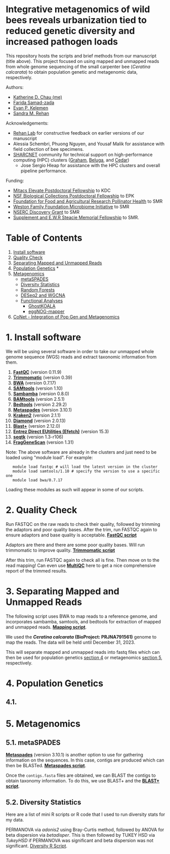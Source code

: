 # Integrative metagenomics of wild bees reveals urbanization tied to reduced genetic diversity and increased pathogen loads

This repository hosts the scripts and brief methods from our manuscript (title above). This project focused on using mapped and unmapped reads from whole genome sequencing of the small carpenter bee (_Ceratina calcarata_) to obtain population genetic and metagenomic data, respectively.

Authors:
* [Katherine D. Chau (me)](https://www.linkedin.com/in/balasink/)
* [Farida Samad-zada](https://www.linkedin.com/in/faridasamadzada/?originalSubdomain=ca)
* [Evan P. Kelemen](https://scholar.google.com/citations?user=eg7ziI8AAAAJ&hl=en)
* [Sandra M. Rehan](http://www.rehanlab.com/people.html)

Acknowledgements:
* [Rehan Lab](http://www.rehanlab.com/) for constructive feedback on earlier versions of our manuscript
* Alessia Schembri, Phuong Nguyen, and Yousaf Malik for assistance with field collection of bee specimens.
* [SHARCNET](https://www.sharcnet.ca/my/front/) community for technical support on high-performance computing (HPC) clusters ([Graham](https://docs.alliancecan.ca/wiki/Graham), [Beluga](https://docs.alliancecan.ca/wiki/B%C3%A9luga), and [Cedar](https://docs.alliancecan.ca/wiki/Cedar))
    * Jose Sergio Hleap for assistance with the HPC clusters and overall pipeline performance.

Funding:
* [Mitacs Elevate Postdoctoral Fellowship](https://www.mitacs.ca/en/programs/elevate) to KDC
* [NSF Biological Collections Postdoctoral Fellowship](https://www.nsf.gov/) to EPK
* [Foundation for Food and Agricultural Research Pollinator Health](https://foundationfar.org/programs/pollinator-health-fund/) to SMR
* [Weston Family Foundation Microbiome Initiative](https://westonfoundation.ca/weston-family-microbiome-initiative/) to SMR
* [NSERC Discovery Grant](https://www.nserc-crsng.gc.ca/professors-professeurs/grants-subs/dgigp-psigp_eng.asp) to SMR
* [Supplement and E.W.R Steacie Memorial Fellowship](https://www.nserc-crsng.gc.ca/prizes-prix/steacie-steacie/about-apropos_eng.asp) to SMR.

# Table of Contents
1. [Install software](#1-install-software)
2. [Quality Check](#2-quality-check)
3. [Separating Mapped and Unmapped Reads](#3-separating-mapped-and-unmapped-reads)
4. [Population Genetics](#4-population-genetics)
    *
5. [Metagenomics](#5-metagenomics)  
    * [metaSPADES](#51-metaspades)
    * [Diversity Statistics](#52-diversity-statistics)
    * [Random Forests](#53-random-forests)
    * [DESeq2 and WGCNA](#54-deseq2-and-wgcna)
    * [Functional Analyses](#55-functional-analyses)
        * [GhostKOALA](#551-ghostkoala)
        * [eggNOG-mapper](#552-eggnog-mapper)
6. [CoNet - Integration of Pop Gen and Metagenomics](#6-conet-integration-of-pop-gen-and-metagenomics)

# 1. Install software
We will be using several software in order to take our unmapped whole genome sequence (WGS) reads and extract taxonomic information from them.

1. [ __FastQC__](https://www.bioinformatics.babraham.ac.uk/projects/fastqc/) (version 0.11.9)
2. [__Trimmomatic__](http://www.usadellab.org/cms/?page=trimmomatic) (version 0.39)
3. [__BWA__](https://github.com/lh3/bwa) (version 0.7.17)
4. [__SAMtools__](http://www.htslib.org/) (version 1.10)
5. [__Sambamba__](https://lomereiter.github.io/sambamba/) (version 0.8.0)
6. [__BAMtools__](https://github.com/pezmaster31/bamtools) (version 2.5.1)
7. [__Bedtools__](https://bedtools.readthedocs.io/en/latest/) (version 2.29.2)
8. [__Metaspades__](https://cab.spbu.ru/software/meta-spades/) (version 3.10.1)
9. [__Kraken2__](https://ccb.jhu.edu/software/kraken2/) (version 2.1.1)
10. [__Diamond__](https://github.com/bbuchfink/diamond) (version 2.0.13)
11. [__Blast+__](https://blast.ncbi.nlm.nih.gov/Blast.cgi?CMD=Web&PAGE_TYPE=BlastDocs&DOC_TYPE=Download) (version 2.12.0)
12. [__Entrez Direct EUtilities (Efetch)__](https://www.ncbi.nlm.nih.gov/books/NBK179288/) (version 15.3)
13. [__seqtk__](https://github.com/lh3/seqtk) (version 1.3-r106)
14. [__FragGeneScan__](https://sourceforge.net/projects/fraggenescan/) (version 1.31)

Note: The above software are already in the clusters and just need to be loaded using "module load". For example:

```
   module load fastqc # will load the latest version in the cluster
   module load samtools/1.10 # specify the version to use a specific one
   module load bwa/0.7.17
```

Loading these modules as such will appear in some of our scripts.


# 2. Quality Check
Run FASTQC on the raw reads to check their quality, followed by trimming the adaptors and poor quality bases. After the trim, run FASTQC again to ensure adaptors and base quality is acceptable.
[__FastQC script__](https://github.com/kdbchau/Ceratina-calcarata-Metagenomics/blob/main/Scripts/fastqc.sh)

Adaptors are there and there are some poor quality bases. Will run trimmomatic to improve quality.
[__Trimmomatic script__](https://github.com/kdbchau/Ceratina-calcarata-Metagenomics/blob/main/Scripts/trimscript.sh)

After this trim, run FASTQC again to check all is fine. Then move on to the read mapping! Can even use [__MultiQC__](https://multiqc.info/) here to get a nice comprehensive report of the trimmed results.

# 3. Separating Mapped and Unmapped Reads

The following script uses BWA to map reads to a reference genome, and incorporates sambamba, samtools, and bedtools for extraction of mapped and unmapped reads.
[__Mapping script__](https://github.com/kdbchau/Ceratina-calcarata-Metagenomics/blob/main/Scripts/mapping.sh).

We used the **_Ceratina calcarata_ (BioProject: PRJNA791561)** genome to map the reads. The data will be held until December 31, 2023.

This will separate mapped and unmapped reads into fastq files which can then be used for population genetics [section 4](#4-population-genetics) or metagenomics [section 5](#5-metagenomics), respectively.

# 4. Population Genetics

## 4.1.

# 5. Metagenomics

## 5.1. metaSPADES

[__Metaspades__](https://cab.spbu.ru/software/meta-spades/) (version 3.10.1) is another option to use for gathering information on the sequences. In this case, contigs are produced which can then be BLASTed. [__Metaspades script__](https://github.com/kdbchau/Ceratina-calcarata-Metagenomics/blob/main/Scripts/metaspades.sh).

Once the ```contigs.fasta``` files are obtained, we can BLAST the contigs to obtain taxonomy information. To do this, we use BLAST+ and the [__BLAST+ script__](https://github.com/kdbchau/Ceratina-calcarata-Metagenomics/blob/main/Scripts/blast.sh).

## 5.2. Diversity Statistics

Here are a list of mini R scripts or R code that I used to run diversity stats for my data.

PERMANOVA via _adonis2_ using Bray-Curtis method, followed by ANOVA for beta dispersion via _betadisper_. This is then followed by TUKEY HSD via _TukeyHSD_ if PERMANOVA was significant and beta dispersion was not significant. [Diversity R Script]().
